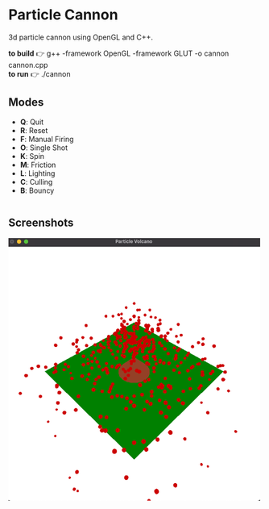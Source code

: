 # Particle Cannon

3d particle cannon using OpenGL and C++.

**to build** 👉 g++ -framework OpenGL -framework GLUT -o cannon cannon.cpp <br>
**to run** 👉 ./cannon

## Modes 
- **Q**: Quit
- **R**: Reset
- **F**: Manual Firing
- **O**: Single Shot
- **K**: Spin
- **M**: Friction
- **L**: Lighting
- **C**: Culling
- **B**: Bouncy

```cpp


```
## Screenshots

<img src="default.png" width=500/> 
